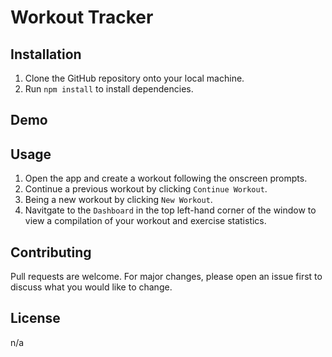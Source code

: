 # Workout Tracker

## Installation

1. Clone the GitHub repository onto your local machine.
2. Run `npm install` to install dependencies.

## Demo

## Usage

1. Open the app and create a workout following the onscreen prompts.
2. Continue a previous workout by clicking `Continue Workout`. 
3. Being a new workout by clicking `New Workout`.
4. Navitgate to the `Dashboard` in the top left-hand corner of the window to view a compilation of your workout and exercise statistics.

## Contributing
Pull requests are welcome. For major changes, please open an issue first to discuss what you would like to change.

## License
n/a
